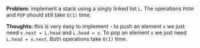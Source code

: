 **Problem:** implement a stack using a singly linked list `L`. The operations `PUSH` and `POP` should still take `O(1)` time. 

**Thoughts:** this is very easy to implement - to push an element `x` we just need `x.next = L.head` and `L.head = x`. To pop an element `x` we just need `L.head = x.next`. Both operations take `O(1)` time. 